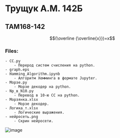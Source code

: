 # Трущук А.М. 142Б
## TAM168-142
$$(\overline {\overline{x}})=x$$
### Files:
    - CC.py
        - Перерод систем счисления на python.
    - graph.eps
    - Hamming_Algorithm.ipynb
        - Алгоритм Хемминга в формате Jupyter.
    - Морзе.py
        - Морзе декодер на python.
    - Np_в_N10.py
        - Перевод в 10-ю СС на python.
    - Морзянка.xlsx
        - Морзе декодер.
    - Логика_т.xlsx
        - Логические выражения.
    - нейросеть.png
        - Скрин нейросети.
![image](https://ru-static.z-dn.net/files/df4/a4ff8957afd514d647566397fc7d7536.png)
    
    
